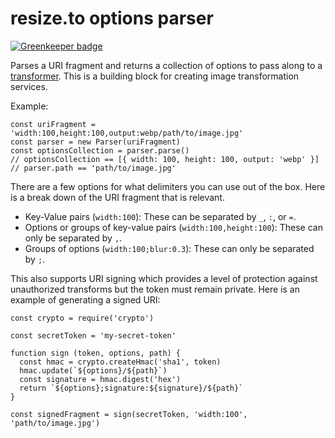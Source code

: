 # resize.to options parser

[![Greenkeeper badge](https://badges.greenkeeper.io/resizeto/options-parser.svg)](https://greenkeeper.io/)

Parses a URI fragment and returns a collection of options to pass along to a [transformer](https://github.com/resizeto/transformer). This is a building block for creating image transformation services.

Example:

```
const uriFragment = 'width:100,height:100,output:webp/path/to/image.jpg'
const parser = new Parser(uriFragment)
const optionsCollection = parser.parse()
// optionsCollection == [{ width: 100, height: 100, output: 'webp' }]
// parser.path == 'path/to/image.jpg'
```

There are a few options for what delimiters you can use out of the box. Here is a break down of the URI fragment that is relevant.

* Key-Value pairs (`width:100`): These can be separated by `_`, `:`, or `=`.
* Options or groups of key-value pairs (`width:100,height:100`): These can only be separated by `,`.
* Groups of options (`width:100;blur:0.3`): These can only be separated by `;`.

This also supports URI signing which provides a level of protection against unauthorized transforms but the token must remain private. Here is an example of generating a signed URI:

```
const crypto = require('crypto')

const secretToken = 'my-secret-token'

function sign (token, options, path) {
  const hmac = crypto.createHmac('sha1', token)
  hmac.update(`${options}/${path}`)
  const signature = hmac.digest('hex')
  return `${options};signature:${signature}/${path}`
}

const signedFragment = sign(secretToken, 'width:100', 'path/to/image.jpg')
```
